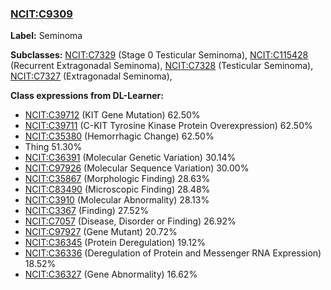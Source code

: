 
### [NCIT:C9309](http://purl.obolibrary.org/obo/NCIT_C9309)
**Label:** Seminoma

**Subclasses:** [NCIT:C7329](http://purl.obolibrary.org/obo/NCIT_C7329) (Stage 0 Testicular Seminoma), [NCIT:C115428](http://purl.obolibrary.org/obo/NCIT_C115428) (Recurrent Extragonadal Seminoma), [NCIT:C7328](http://purl.obolibrary.org/obo/NCIT_C7328) (Testicular Seminoma), [NCIT:C7327](http://purl.obolibrary.org/obo/NCIT_C7327) (Extragonadal Seminoma), 

**Class expressions from DL-Learner:**

- [NCIT:C39712](http://purl.obolibrary.org/obo/NCIT_C39712) (KIT Gene Mutation) 62.50%
- [NCIT:C39711](http://purl.obolibrary.org/obo/NCIT_C39711) (C-KIT Tyrosine Kinase Protein Overexpression) 62.50%
- [NCIT:C35380](http://purl.obolibrary.org/obo/NCIT_C35380) (Hemorrhagic Change) 62.50%
- Thing 51.30%
- [NCIT:C36391](http://purl.obolibrary.org/obo/NCIT_C36391) (Molecular Genetic Variation) 30.14%
- [NCIT:C97926](http://purl.obolibrary.org/obo/NCIT_C97926) (Molecular Sequence Variation) 30.00%
- [NCIT:C35867](http://purl.obolibrary.org/obo/NCIT_C35867) (Morphologic Finding) 28.63%
- [NCIT:C83490](http://purl.obolibrary.org/obo/NCIT_C83490) (Microscopic Finding) 28.48%
- [NCIT:C3910](http://purl.obolibrary.org/obo/NCIT_C3910) (Molecular Abnormality) 28.13%
- [NCIT:C3367](http://purl.obolibrary.org/obo/NCIT_C3367) (Finding) 27.52%
- [NCIT:C7057](http://purl.obolibrary.org/obo/NCIT_C7057) (Disease, Disorder or Finding) 26.92%
- [NCIT:C97927](http://purl.obolibrary.org/obo/NCIT_C97927) (Gene Mutant) 20.72%
- [NCIT:C36345](http://purl.obolibrary.org/obo/NCIT_C36345) (Protein Deregulation) 19.12%
- [NCIT:C36336](http://purl.obolibrary.org/obo/NCIT_C36336) (Deregulation of Protein and Messenger RNA Expression) 18.52%
- [NCIT:C36327](http://purl.obolibrary.org/obo/NCIT_C36327) (Gene Abnormality) 16.62%


